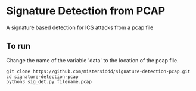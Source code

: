 # Signature Detection from PCAP
 
A signature based detection for ICS attacks from a pcap file

## To run

Change the name of the variable 'data' to the location of the pcap file.
```
git clone https://github.com/mistersiddd/signature-detection-pcap.git
cd signature-detection-pcap
python3 sig_det.py filename.pcap
```
